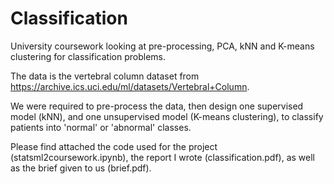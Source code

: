 # Classification
University coursework looking at pre-processing, PCA, kNN and K-means clustering for classification problems.

The data is the vertebral column dataset from https://archive.ics.uci.edu/ml/datasets/Vertebral+Column. 

We were required to pre-process the data, then design one supervised model (kNN), and one unsupervised model (K-means clustering), to classify patients into 'normal' or 'abnormal' classes.

Please find attached the code used for the project (statsml2coursework.ipynb), the report I wrote (classification.pdf), as well as the brief given to us (brief.pdf).
